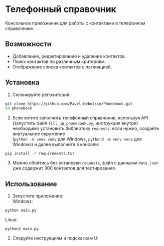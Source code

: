 # Телефонный справочник

Консольное приложение для работы с контактами в телефонном справочнике.

## Возможности

- Добавление, редактирование и удаление контактов.
- Поиск контактов по различным критериям.
- Отображение списка контактов с пагинацией.

## Установка

1. Склонируйте репозиторий:
```bash
git clone https://github.com/Pavel-Nebolsin/Phonebook.git
cd phonebook
```
2. Если хотите заполнить телефонный справчоник, используя API (запустить файл `fill_up_phonebook.py`, инструкция внутри) <br>необходимо установить библиотеку `requests`:
если нужно, создайте виртуальное окружение <br>(`python -m venv venv` для Windows, `python3 -m venv venv` для Windows) и далее выполните в консоли:
```
pip install -r requirements.txt
```
3. Можно обойтись без установки `requests`, файл с данными `data.json` уже содержит 300 контактов для тестирования.

## Использование
1. Запустите приложение:<br>
Windows: 
```
python main.py
```
Linux: 
```
python3 main.py
```
2. Следуйте инструкциям и подсказкам UI

